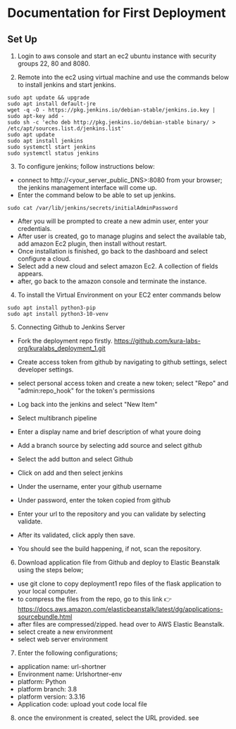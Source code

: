 # Documentation for First Deployment 

## Set Up

1. Login to aws console and start an ec2 ubuntu instance with security groups 22, 80 and 8080. 

2. Remote into the ec2 using virtual machine and use the commands below to install jenkins and start jenkins.
```
sudo apt update && upgrade
sudo apt install default-jre
wget -q -O - https://pkg.jenkins.io/debian-stable/jenkins.io.key | sudo apt-key add -
sudo sh -c 'echo deb http://pkg.jenkins.io/debian-stable binary/ > /etc/apt/sources.list.d/jenkins.list'
sudo apt update
sudo apt install jenkins
sudo systemctl start jenkins
sudo systemctl status jenkins

```
3. To configure jenkins; follow instructions below:
- connect to http://<your_server_public_DNS>:8080 from your browser; the jenkins management interface will come up. 
- Enter the command below to be able to set up jenkins.
```
sudo cat /var/lib/jenkins/secrets/initialAdminPassword
```
- After you will be prompted to create a new admin user, enter your credentials.
- After user is created, go to manage plugins and select the available tab, add amazon Ec2 plugin, then install without restart.
- Once installation is finished, go back to the dashboard and select configure a cloud.
- Select add a new cloud and select amazon Ec2. A collection of fields appears.
- after, go back to the amazon console and terminate the instance. 



4. To install the Virtual Environment on your EC2 enter commands below
```
sudo apt install python3-pip
sudo apt install python3-10-venv
```
5. Connecting Github to Jenkins Server

- Fork the deployment repo firstly. https://github.com/kura-labs-org/kuralabs_deployment_1.git
- Create access token from github by navigating to github settings, select developer settings.
- select personal access token and create a new token; select "Repo" and "admin:repo_hook" for the token's permissions 

- Log back into the jenkins and select "New Item"
- Select multibranch pipeline
- Enter a display name and brief description of what youre doing 
- Add a branch source by selecting add source and select github
- Select the add button and select Github
- Click on add and then select jenkins 
- Under the username, enter your github username 
- Under password, enter the token copied from github
- Enter your url to the repository and you can validate by selecting validate.
- After its validated, click apply then save.
- You should see the build happening, if not, scan the repository.

6. Download application file from Github and deploy to Elastic Beanstalk using the steps below;
 
 - use git clone to copy deployment1 repo files of the flask application to your local computer.
 - to compress the files from the repo, go to this link 👉 https://docs.aws.amazon.com/elasticbeanstalk/latest/dg/applications-sourcebundle.html
 - after files are compressed/zipped. head over to AWS Elastic Beanstalk.
 - select create a new environment
 - select web server environment

7. Enter the following configurations;
 
 * application name: url-shortner
 * Environment name: Urlshortner-env
 * platform: Python
 * platform branch: 3.8
 * platform version: 3.3.16
 * Application code: upload yout code local file 
 
 8. once the environment is created, select the URL provided. see 

